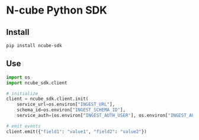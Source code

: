 # N-cube Python SDK

## Install

```shell
pip install ncube-sdk
```

## Use

```python
import os
import ncube_sdk.client

# initialize
client = ncube_sdk.client.init(
    service_url=os.environ["INGEST_URL"],
    schema_id=os.environ["INGEST_SCHEMA_ID"],
    service_auth=(os.environ["INGEST_AUTH_USER"], os.environ["INGEST_AUTH_PASS"]))

# emit events
client.emit({"field1": "value1", "field2": "value2"})
```